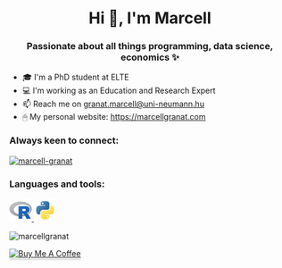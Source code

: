 <h1 align="center">Hi 👋, I'm Marcell</h1>
<h3 align="center">Passionate about all things programming, data science, economics ✨</h3>

- 🎓 I'm a PhD student at ELTE
- 💻 I'm working as an Education and Research Expert
- 📫 Reach me on granat.marcell@uni-neumann.hu
- 🖱 My personal website: https://marcellgranat.com

<h3 align="left">Always keen to connect:</h3>
<p align="left">
<a href="https://linkedin.com/in/marcell-granat" target="blank"><img align="center" src="https://raw.githubusercontent.com/rahuldkjain/github-profile-readme-generator/master/src/images/icons/Social/linked-in-alt.svg" alt="marcell-granat" height="30" width="40" /></a>
</p>


<h3 align="left">Languages and tools:</h3>
<p align="left"> <a href="https://www.rprogramming.com/" target="_blank" rel="noreferrer"> <img src="https://raw.githubusercontent.com/devicons/devicon/master/icons/r/r-original.svg" alt="c" width="40" height="40"/> </a>  <a href="https://www.python.org" target="_blank" rel="noreferrer"> <img src="https://raw.githubusercontent.com/devicons/devicon/master/icons/python/python-original.svg" alt="python" width="40" height="40"/> </a> 
</p>

<p>
<img align="center" src="https://github-readme-stats.vercel.app/api?username=marcellgranat&show_icons=true&locale=en" alt="marcellgranat" />
</p>

<!---
MarcellGranat/MarcellGranat is a ✨ special ✨ repository because its `README.md` (this file) appears on your GitHub profile.
You can click the Preview link to take a look at your changes.
--->

<a href="https://www.buymeacoffee.com/MarcellGranat" target="_blank"><img src="https://www.buymeacoffee.com/assets/img/custom_images/orange_img.png" alt="Buy Me A Coffee" style="height: 41px !important;width: 174px !important;box-shadow: 0px 3px 2px 0px rgba(190, 190, 190, 0.5) !important;-webkit-box-shadow: 0px 3px 2px 0px rgba(190, 190, 190, 0.5) !important;" ></a>
